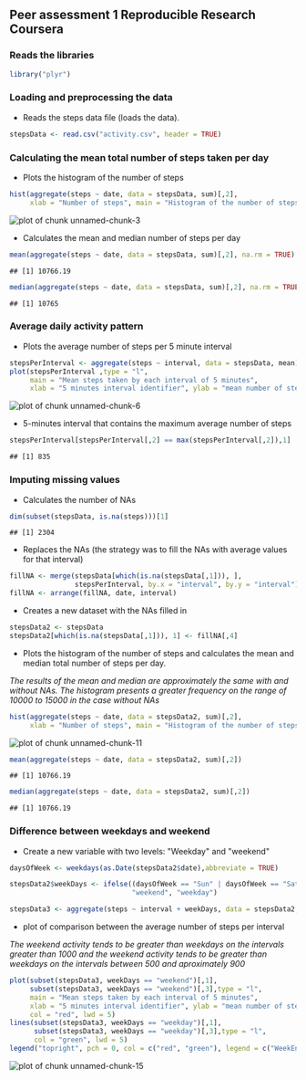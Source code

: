 ## Peer assessment 1 Reproducible Research Coursera

### Reads the libraries


```r
library("plyr")
```

### Loading and preprocessing the data

* Reads the steps data file (loads the data). 


```r
stepsData <- read.csv("activity.csv", header = TRUE)
```

### Calculating the mean total number of steps taken per day

* Plots the histogram of the number of steps

```r
hist(aggregate(steps ~ date, data = stepsData, sum)[,2],
     xlab = "Number of steps", main = "Histogram of the number of steps")
```

![plot of chunk unnamed-chunk-3](figure/unnamed-chunk-3-1.png) 

* Calculates the mean and median number of steps per day


```r
mean(aggregate(steps ~ date, data = stepsData, sum)[,2], na.rm = TRUE)
```

```
## [1] 10766.19
```


```r
median(aggregate(steps ~ date, data = stepsData, sum)[,2], na.rm = TRUE)
```

```
## [1] 10765
```

### Average daily activity pattern

* Plots the average number of steps per 5 minute interval


```r
stepsPerInterval <- aggregate(steps ~ interval, data = stepsData, mean)
plot(stepsPerInterval ,type = "l",
     main = "Mean steps taken by each interval of 5 minutes", 
     xlab = "5 minutes interval identifier", ylab = "mean number of steps")
```

![plot of chunk unnamed-chunk-6](figure/unnamed-chunk-6-1.png) 

* 5-minutes interval that contains the maximum average number of steps

```r
stepsPerInterval[stepsPerInterval[,2] == max(stepsPerInterval[,2]),1]
```

```
## [1] 835
```

### Imputing missing values

* Calculates the number of NAs

```r
dim(subset(stepsData, is.na(steps)))[1]
```

```
## [1] 2304
```

* Replaces the NAs (the strategy was to fill the NAs with average values for that interval)

```r
fillNA <- merge(stepsData[which(is.na(stepsData[,1])), ], 
                stepsPerInterval, by.x = "interval", by.y = "interval")
fillNA <- arrange(fillNA, date, interval)
```

* Creates a new dataset with the NAs filled in


```r
stepsData2 <- stepsData
stepsData2[which(is.na(stepsData[,1])), 1] <- fillNA[,4]
```

* Plots the histogram of the number of steps and calculates the 
mean and median total number of steps per day.

*The results of the mean and median are approximately the same with and without NAs.*
*The histogram presents a greater frequency on the range of 10000 to 15000 in the case without NAs*

 

```r
hist(aggregate(steps ~ date, data = stepsData2, sum)[,2],
     xlab = "Number of steps", main = "Histogram of the number of steps")
```

![plot of chunk unnamed-chunk-11](figure/unnamed-chunk-11-1.png) 


```r
mean(aggregate(steps ~ date, data = stepsData2, sum)[,2])
```

```
## [1] 10766.19
```


```r
median(aggregate(steps ~ date, data = stepsData2, sum)[,2])
```

```
## [1] 10766.19
```

### Difference between weekdays and weekend

* Create a new variable with two levels: "Weekday" and "weekend"


```r
daysOfWeek <- weekdays(as.Date(stepsData2$date),abbreviate = TRUE)

stepsData2$weekDays <- ifelse((daysOfWeek == "Sun" | daysOfWeek == "Sat"),
                              "weekend", "weekday")

stepsData3 <- aggregate(steps ~ interval + weekDays, data = stepsData2, mean)
```

* plot of comparison between the average number of steps per interval

*The weekend activity tends to be greater than weekdays on the intervals greater than 1000 and the weekend activity tends to be greater than weekdays on the intervals between 500 and aproximately 900*


```r
plot(subset(stepsData3, weekDays == "weekend")[,1],
     subset(stepsData3, weekDays == "weekend")[,3],type = "l",
     main = "Mean steps taken by each interval of 5 minutes", 
     xlab = "5 minutes interval identifier", ylab = "mean number of steps",
     col = "red", lwd = 5)
lines(subset(stepsData3, weekDays == "weekday")[,1],
      subset(stepsData3, weekDays == "weekday")[,3],type = "l",
      col = "green", lwd = 5)
legend("topright", pch = 0, col = c("red", "green"), legend = c("WeekEnd","WeekDay"))
```

![plot of chunk unnamed-chunk-15](figure/unnamed-chunk-15-1.png) 


